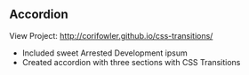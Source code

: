 ## Accordion

View Project: http://corifowler.github.io/css-transitions/

* Included sweet Arrested Development ipsum
* Created accordion with three sections with CSS Transitions